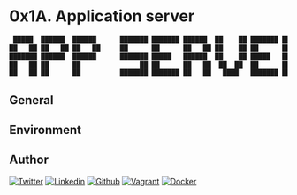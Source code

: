 # 0x1A. Application server

```bash
 █████  ██████  ██████      ███████ ███████ ██████  ██    ██ ███████ ██████ 
██   ██ ██   ██ ██   ██     ██      ██      ██   ██ ██    ██ ██      ██   ██ 
███████ ██████  ██████      ███████ █████   ██████  ██    ██ █████   ██████  
██   ██ ██      ██               ██ ██      ██   ██  ██  ██  ██      ██   ██ 
██   ██ ██      ██          ███████ ███████ ██   ██   ████   ███████ ██   ██ 
```

## General

## Environment

## Author
<!-- twitter -->
[![Twitter](https://img.shields.io/twitter/follow/ralex_uy?style=social)](https://twitter.com/ralex_uy) <!-- linkedin --> [![Linkedin](https://img.shields.io/badge/LinkedIn-+24K-blue?style=social&logo=linkedin)](https://www.linkedin.com/in/ronald-rivero/) <!-- github --> [![Github](https://img.shields.io/github/followers/ralexrivero?style=social)](https://github.com/ralexrivero/) <!-- vagrant --> [![Vagrant](https://img.shields.io/static/v1?label=&message=Vagrant%20Profile&color=1868F2&logo=vagrant&labelColor=2F333A)](https://app.vagrantup.com/ralexrivero) <!-- docker --> [![Docker](https://img.shields.io/static/v1?label=&message=Docker%20Profile&color=2496ED&logo=Docker&labelColor=2F333A)](https://hub.docker.com/u/ralexrivero)